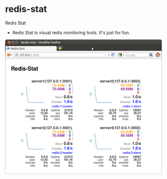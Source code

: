 redis-stat
==========

Redis Stat
* Redis Stat is visual redis monitoring tools. It's just for fun. 

![Redis Stat](https://github.com/charsyam/redis-stat/blob/master/images/redis-stat2.png?raw=true "Redis Stat")
